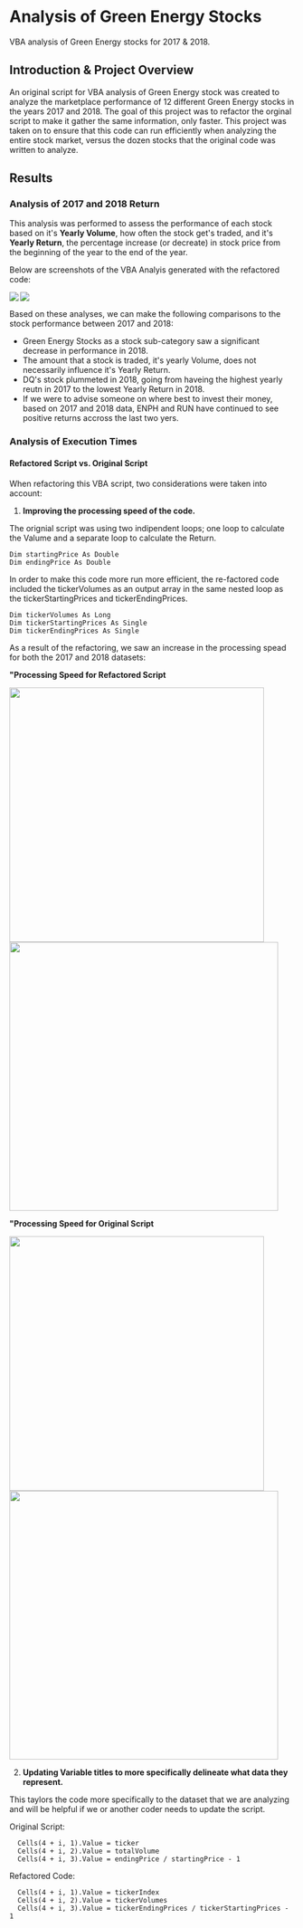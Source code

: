 # Analysis of Green Energy Stocks
  VBA analysis of Green Energy stocks for 2017 & 2018.


## Introduction & Project Overview

An original script for VBA analysis of Green Energy stock was created to analyze the marketplace performance of 12 different Green Energy stocks in the years 2017 and 2018. The goal of this project was to refactor the orginal script to make it gather the same information, only faster. This project was taken on to ensure that this code can run efficiently when analyzing the entire stock market, versus the dozen stocks that the original code was written to analyze.

## Results

### Analysis of 2017 and 2018 Return
  
  This analysis was performed to assess the performance of each stock based on it's **Yearly Volume**, how often the stock get's traded, and it's **Yearly Return**, the percentage increase (or decreate) in stock price from the beginning of the year to the end of the year.
  
  Below are screenshots of the VBA Analyis generated with the refactored code:
  
  <img align="left" src="Additional_Resources/Ticker_Analysis_2017.png">
 
 ![](Additional_Resources/Ticker_Analysis_2018.png)
 
 Based on these analyses, we can make the following comparisons to the stock performance between 2017 and 2018:
 
  - Green Energy Stocks as a stock sub-category saw a significant decrease in performance in 2018.
  - The amount that a stock is traded, it's yearly Volume, does not necessarily influence it's Yearly Return.
  - DQ's stock plummeted in 2018, going from haveing the highest yearly reutn in 2017 to the lowest Yearly Return in 2018.
  - If we were to advise someone on where best to invest their money, based on 2017 and 2018 data, ENPH and RUN have continued to see positive returns accross the last two yers.
  
### Analysis of Execution Times
#### Refactored Script vs. Original Script

When refactoring this VBA script, two considerations were taken into account:

 1. **Improving the processing speed of the code.**

   The orignial script was using two indipendent loops; one loop to calculate the Valume and a separate loop to calculate the Return. 
    
    Dim startingPrice As Double
    Dim endingPrice As Double
    
   In order to make this code more run more efficient, the re-factored code included the tickerVolumes as an output array in the same nested loop as the tickerStartingPrices and tickerEndingPrices.
   
    Dim tickerVolumes As Long
    Dim tickerStartingPrices As Single
    Dim tickerEndingPrices As Single
  
  As a result of the refactoring, we saw an increase in the processing spead for both the 2017 and 2018 datasets:
  
  **"Processing Speed for Refactored Script**
  
  <img align="left" src="Resources/VBA_Challenge_2017.png" width="450">
  
  <img src="Resources/VBA_Challenge_2018.png" width ="475">
  
  **"Processing Speed for Original Script**
  
  <img align="left" src="Additional_Resources/OriginalScript_2017.png" width="450">
  
  <img src="Additional_Resources/OriginalScript_2018.png" width ="475">
 
 2. **Updating Variable titles to more specifically delineate what data they represent.** 
  
   This taylors the code more specifically to the dataset that we are analyzing and will be helpful if we or another coder needs to update the script.
   
   Original Script:
    
      Cells(4 + i, 1).Value = ticker
      Cells(4 + i, 2).Value = totalVolume
      Cells(4 + i, 3).Value = endingPrice / startingPrice - 1
  
  Refactored Code:
  
      Cells(4 + i, 1).Value = tickerIndex
      Cells(4 + i, 2).Value = tickerVolumes
      Cells(4 + i, 3).Value = tickerEndingPrices / tickerStartingPrices - 1
 
 
  
